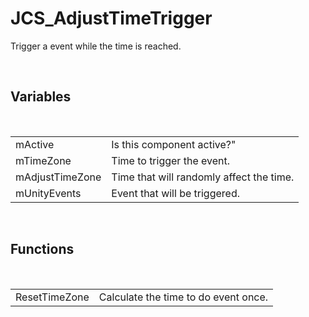<!--
   - $File: JCS_AdjustTimeTrigger.html $
   - $Date: 2018-10-01 20:47:43 $
   - $Revision: $
   - $Creator: Jen-Chieh Shen $
   - $Notice: See LICENSE.txt for modification and distribution information
   -                   Copyright © 2018 by Shen, Jen-Chieh $
-->


<div id="content-header">
  <h1>JCS_AdjustTimeTrigger</h1>
</div>

<p>
  Trigger a event while the time is reached.
</p>


<br/>
<h2>Variables</h2>
<br/>

<table>
  <tr>
    <td>mActive</td>
    <td>Is this component active?"</td>
  </tr>
  <tr>
    <td>mTimeZone</td>
    <td>Time to trigger the event.</td>
  </tr>
  <tr>
    <td>mAdjustTimeZone</td>
    <td>Time that will randomly affect the time.</td>
  </tr>
  <tr>
    <td>mUnityEvents</td>
    <td>Event that will be triggered.</td>
  </tr>
</table>


<br/>
<h2>Functions</h2>
<br/>

<table>
  <tr>
    <td>ResetTimeZone</td>
    <td>Calculate the time to do event once.</td>
  </tr>
</table>
